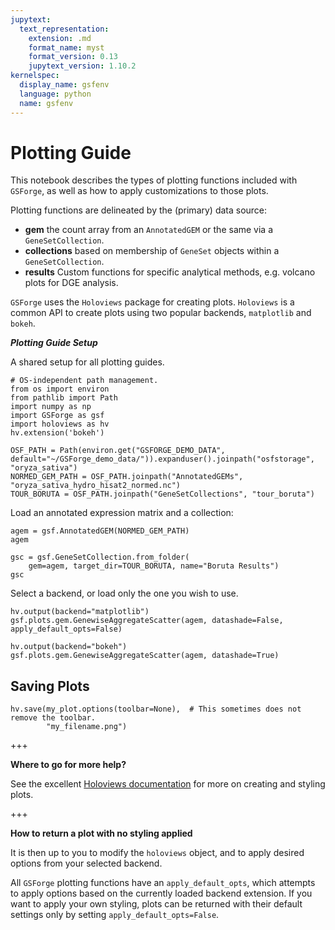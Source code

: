 ```yaml
---
jupytext:
  text_representation:
    extension: .md
    format_name: myst
    format_version: 0.13
    jupytext_version: 1.10.2
kernelspec:
  display_name: gsfenv
  language: python
  name: gsfenv
---
```


# Plotting Guide

This notebook describes the types of plotting functions included with `GSForge`,
as well as how to apply customizations to those plots.

Plotting functions are delineated by the (primary) data source:

+ **gem** the count array from an `AnnotatedGEM` or the same via a `GeneSetCollection`.
+ **collections** based on membership of `GeneSet` objects within a `GeneSetCollection`.
+ **results** Custom functions for specific analytical methods, e.g. volcano plots for DGE analysis.

`GSForge` uses the `Holoviews` package for creating plots.
`Holoviews` is a common API to create plots using two popular backends, `matplotlib` and `bokeh`.


***Plotting Guide Setup***

A shared setup for all plotting guides.

```{code-cell}
# OS-independent path management.
from os import environ
from pathlib import Path
import numpy as np
import GSForge as gsf
import holoviews as hv
hv.extension('bokeh')

OSF_PATH = Path(environ.get("GSFORGE_DEMO_DATA", default="~/GSForge_demo_data/")).expanduser().joinpath("osfstorage", "oryza_sativa")
NORMED_GEM_PATH = OSF_PATH.joinpath("AnnotatedGEMs", "oryza_sativa_hydro_hisat2_normed.nc")
TOUR_BORUTA = OSF_PATH.joinpath("GeneSetCollections", "tour_boruta")
```

Load an annotated expression matrix and a collection:

```{code-cell}
agem = gsf.AnnotatedGEM(NORMED_GEM_PATH)
agem
```

```{code-cell}
gsc = gsf.GeneSetCollection.from_folder(
    gem=agem, target_dir=TOUR_BORUTA, name="Boruta Results")
gsc
```

Select a backend, or load only the one you wish to use.

```{code-cell}
hv.output(backend="matplotlib")
gsf.plots.gem.GenewiseAggregateScatter(agem, datashade=False, apply_default_opts=False)
```

```{code-cell}
hv.output(backend="bokeh")
gsf.plots.gem.GenewiseAggregateScatter(agem, datashade=True)
```

## Saving Plots

```
hv.save(my_plot.options(toolbar=None),  # This sometimes does not remove the toolbar.
        "my_filename.png")
```

+++

**Where to go for more help?**

See the excellent [Holoviews documentation](http://holoviews.org/) for more on creating and styling plots.

+++

**How to return a plot with no styling applied**

It is then up to you to modify the `holoviews` object, and to apply desired options from your selected backend.

All `GSForge` plotting functions have an `apply_default_opts`, which attempts to apply options based on
the currently loaded backend extension.
If you want to apply your own styling, plots can be returned with their default settings only by setting
``apply_default_opts=False``.
